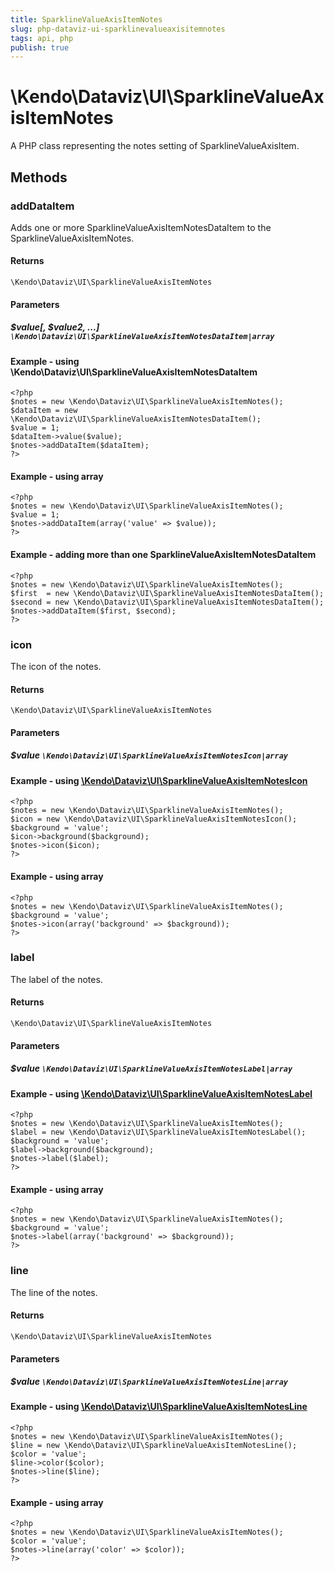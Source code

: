 ```yaml
---
title: SparklineValueAxisItemNotes
slug: php-dataviz-ui-sparklinevalueaxisitemnotes
tags: api, php
publish: true
---
```


# \Kendo\Dataviz\UI\SparklineValueAxisItemNotes

A PHP class representing the notes setting of SparklineValueAxisItem.


## Methods

### addDataItem

Adds one or more SparklineValueAxisItemNotesDataItem to the SparklineValueAxisItemNotes.

#### Returns
`\Kendo\Dataviz\UI\SparklineValueAxisItemNotes`

#### Parameters

##### $value[, $value2, ...] `\Kendo\Dataviz\UI\SparklineValueAxisItemNotesDataItem|array`

#### Example - using \Kendo\Dataviz\UI\SparklineValueAxisItemNotesDataItem

    <?php
    $notes = new \Kendo\Dataviz\UI\SparklineValueAxisItemNotes();
    $dataItem = new \Kendo\Dataviz\UI\SparklineValueAxisItemNotesDataItem();
    $value = 1;
    $dataItem->value($value);
    $notes->addDataItem($dataItem);
    ?>

#### Example - using array

    <?php
    $notes = new \Kendo\Dataviz\UI\SparklineValueAxisItemNotes();
    $value = 1;
    $notes->addDataItem(array('value' => $value));
    ?>

#### Example - adding more than one SparklineValueAxisItemNotesDataItem

    <?php
    $notes = new \Kendo\Dataviz\UI\SparklineValueAxisItemNotes();
    $first  = new \Kendo\Dataviz\UI\SparklineValueAxisItemNotesDataItem();
    $second = new \Kendo\Dataviz\UI\SparklineValueAxisItemNotesDataItem();
    $notes->addDataItem($first, $second);
    ?>

### icon

The icon of the notes.

#### Returns
`\Kendo\Dataviz\UI\SparklineValueAxisItemNotes`

#### Parameters

##### $value `\Kendo\Dataviz\UI\SparklineValueAxisItemNotesIcon|array`


#### Example - using [\Kendo\Dataviz\UI\SparklineValueAxisItemNotesIcon](/api/wrappers/php/Kendo/Dataviz/UI/SparklineValueAxisItemNotesIcon)
    <?php
    $notes = new \Kendo\Dataviz\UI\SparklineValueAxisItemNotes();
    $icon = new \Kendo\Dataviz\UI\SparklineValueAxisItemNotesIcon();
    $background = 'value';
    $icon->background($background);
    $notes->icon($icon);
    ?>

#### Example - using array

    <?php
    $notes = new \Kendo\Dataviz\UI\SparklineValueAxisItemNotes();
    $background = 'value';
    $notes->icon(array('background' => $background));
    ?>

### label

The label of the notes.

#### Returns
`\Kendo\Dataviz\UI\SparklineValueAxisItemNotes`

#### Parameters

##### $value `\Kendo\Dataviz\UI\SparklineValueAxisItemNotesLabel|array`


#### Example - using [\Kendo\Dataviz\UI\SparklineValueAxisItemNotesLabel](/api/wrappers/php/Kendo/Dataviz/UI/SparklineValueAxisItemNotesLabel)
    <?php
    $notes = new \Kendo\Dataviz\UI\SparklineValueAxisItemNotes();
    $label = new \Kendo\Dataviz\UI\SparklineValueAxisItemNotesLabel();
    $background = 'value';
    $label->background($background);
    $notes->label($label);
    ?>

#### Example - using array

    <?php
    $notes = new \Kendo\Dataviz\UI\SparklineValueAxisItemNotes();
    $background = 'value';
    $notes->label(array('background' => $background));
    ?>

### line

The line of the notes.

#### Returns
`\Kendo\Dataviz\UI\SparklineValueAxisItemNotes`

#### Parameters

##### $value `\Kendo\Dataviz\UI\SparklineValueAxisItemNotesLine|array`


#### Example - using [\Kendo\Dataviz\UI\SparklineValueAxisItemNotesLine](/api/wrappers/php/Kendo/Dataviz/UI/SparklineValueAxisItemNotesLine)
    <?php
    $notes = new \Kendo\Dataviz\UI\SparklineValueAxisItemNotes();
    $line = new \Kendo\Dataviz\UI\SparklineValueAxisItemNotesLine();
    $color = 'value';
    $line->color($color);
    $notes->line($line);
    ?>

#### Example - using array

    <?php
    $notes = new \Kendo\Dataviz\UI\SparklineValueAxisItemNotes();
    $color = 'value';
    $notes->line(array('color' => $color));
    ?>

